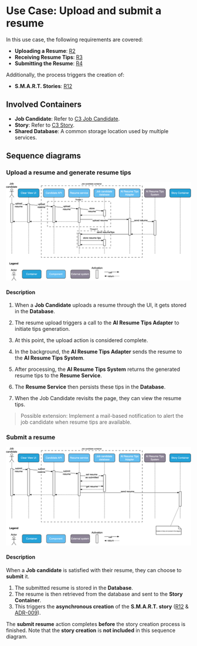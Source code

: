 # Use Case: Upload and submit a resume

In this use case, the following requirements are covered:

- **Uploading a Resume**: [R2](/Requirements/requirements-and-assumptions.md)
- **Receiving Resume Tips**: [R3](/Requirements/requirements-and-assumptions.md)
- **Submitting the Resume**: [R4](/Requirements/requirements-and-assumptions.md)

Additionally, the process triggers the creation of:

- **S.M.A.R.T. Stories**: [R12](/Requirements/requirements-and-assumptions.md)

## Involved Containers
- **Job Candidate**: Refer to [C3 Job Candidate](/C4/C3-components-job-candidate.md).
- **Story**: Refer to [C3 Story](/C4/C3-components-story.md).
- **Shared Database**: A common storage location used by multiple services.

## Sequence diagrams

### Upload a resume and generate resume tips
![Upload a resume](/UseCases/images/upload-a-resume.png)


#### Description
1. When a **Job Candidate** uploads a resume through the UI, it gets stored in the **Database**.
2. The resume upload triggers a call to the **AI Resume Tips Adapter** to initiate tips generation.
3. At this point, the upload action is considered complete.

4. In the background, the **AI Resume Tips Adapter** sends the resume to the **AI Resume Tips System**.
5. After processing, the **AI Resume Tips System** returns the generated resume tips to the **Resume Service**.
6. The **Resume Service** then persists these tips in the **Database**.

7. When the Job Candidate revisits the page, they can view the resume tips.

> Possible extension: Implement a mail-based notification to alert the job candidate when resume tips are available.


### Submit a resume
![Submit a resume](/UseCases/images/submit-a-resume.png)

#### Description
When a **Job candidate** is satisfied with their resume, they can choose to **submit** it.

1. The submitted resume is stored in the **Database**.
2. The resume is then retrieved from the database and sent to the **Story Container**.
3. This triggers the **asynchronous creation** of the **S.M.A.R.T. story** ([R12](/Requirements/requirements-and-assumptions.md) & [ADR-009](/ADR/ADR-009-creation-of-story-as-own-microservice.md)).

The **submit resume** action completes **before** the story creation process is finished. Note that the **story creation** is **not included** in this sequence diagram.
